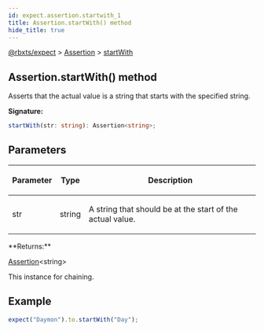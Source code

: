 ```yaml
---
id: expect.assertion.startwith_1
title: Assertion.startWith() method
hide_title: true
---
```


[@rbxts/expect](./expect.md) &gt; [Assertion](./expect.assertion.md) &gt; [startWith](./expect.assertion.startwith_1.md)

## Assertion.startWith() method

Asserts that the actual value is a string that starts with the specified string.

**Signature:**

```typescript
startWith(str: string): Assertion<string>;
```

## Parameters

<table><thead><tr><th>

Parameter


</th><th>

Type


</th><th>

Description


</th></tr></thead>
<tbody><tr><td>

str


</td><td>

string


</td><td>

A string that should be at the start of the actual value.


</td></tr>
</tbody></table>
**Returns:**

[Assertion](./expect.assertion.md)<!-- -->&lt;string&gt;

This instance for chaining.

## Example


```ts
expect("Daymon").to.startWith("Day");
```
